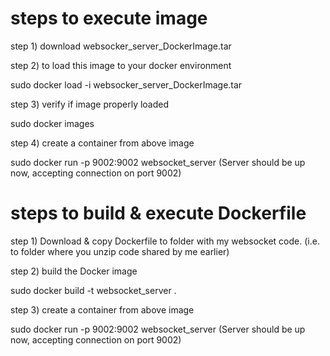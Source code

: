 steps to execute image
=========================

step 1) download websocker_server_DockerImage.tar 

step 2) to load this image to your docker environment
 
sudo docker load -i websocker_server_DockerImage.tar

step 3) verify if image properly loaded

sudo docker images

step 4) create a container from above image

sudo docker run -p 9002:9002 websocket_server      (Server should be up now, accepting connection on port 9002)

steps to build & execute Dockerfile
======================================

step 1) Download & copy Dockerfile to folder with my websocket code. (i.e. to folder where you unzip code shared by me earlier)

step 2) build the Docker image

sudo docker build -t websocket_server .

step 3) create a container from above image

sudo docker run -p 9002:9002 websocket_server     (Server should be up now, accepting connection on port 9002)

